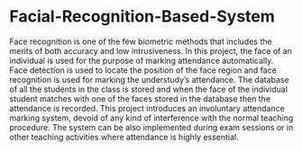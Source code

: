 # Facial-Recognition-Based-System
Face recognition is one of the few biometric methods that includes the merits of both accuracy and low intrusiveness. In this project, the face of an individual is used for the purpose of marking attendance automatically.  Face detection is used to locate the position of the face region and face recognition is used for marking the understudy’s attendance. The database of all the students in the class is stored and when the face of the individual student matches with one of the faces stored in the database then the attendance is recorded. This project introduces an involuntary attendance marking system, devoid of any kind of interference with the normal teaching procedure. The system can be also implemented during exam sessions or in other teaching activities where attendance is highly essential.
